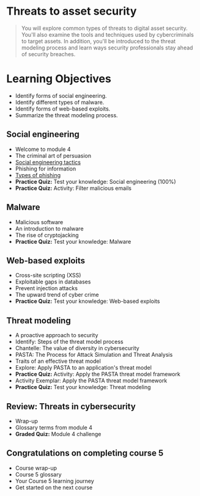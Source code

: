 # Threats to asset security
> You will explore common types of threats to digital asset security. You'll also examine the tools and techniques used by cybercriminals to target assets. In addition, you'll be introduced to the threat modeling process and learn ways security professionals stay ahead of security breaches.

# Learning Objectives
- Identify forms of social engineering.
- Identify different types of malware.
- Identify forms of web-based exploits.
- Summarize the threat modeling process.

## Social engineering
- Welcome to module 4
- The criminal art of persuasion
- [Social engineering tactics](https://github.com/KailaniBailey/Google-Cybersecurity-Professional-Certificate/tree/main/Course%205:%20Assets,%20Threats,%20and%20Vulnerabilities/Week%204:%20Threats%20to%20asset%20security/Social%20engineering%20tactics)
- Phishing for information
- [Types of phishing](https://github.com/KailaniBailey/Google-Cybersecurity-Professional-Certificate/tree/main/Course%205:%20Assets,%20Threats,%20and%20Vulnerabilities/Week%204:%20Threats%20to%20asset%20security/Types%20of%20phishing)
- **Practice Quiz:** Test your knowledge: Social engineering (100%)
- **Practice Quiz:** Activity: Filter malicious emails
## Malware
- Malicious software
- An introduction to malware
- The rise of cryptojacking
- **Practice Quiz:** Test your knowledge: Malware
## Web-based exploits
- Cross-site scripting (XSS)
- Exploitable gaps in databases
- Prevent injection attacks
- The upward trend of cyber crime
- **Practice Quiz:** Test your knowledge: Web-based exploits
## Threat modeling
- A proactive approach to security
- Identify: Steps of the threat model process
- Chantelle: The value of diversity in cybersecurity
- PASTA: The Process for Attack Simulation and Threat Analysis
- Traits of an effective threat model
- Explore: Apply PASTA to an application's threat model
- **Practice Quiz:** Activity: Apply the PASTA threat model framework
- Activity Exemplar: Apply the PASTA threat model framework
- **Practice Quiz:** Test your knowledge: Threat modeling
## Review: Threats in cybersecurity
- Wrap-up
- Glossary terms from module 4
- **Graded Quiz:** Module 4 challenge
## Congratulations on completing course 5
- Course wrap-up
- Course 5 glossary
- Your Course 5 learning journey
- Get started on the next course
